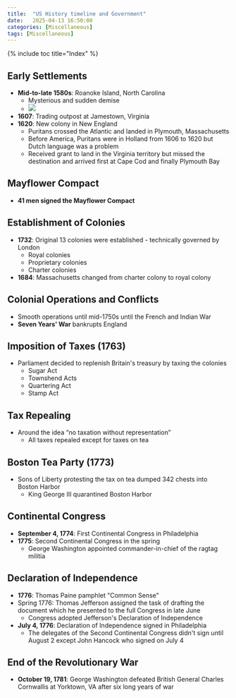 ```yaml
---
title:  "US History timeline and Government"
date:   2025-04-13 16:50:00
categories: [Miscellaneous] 
tags: [Miscellaneous]
---
```

{% include toc title="Index" %}


## Early Settlements

- **Mid-to-late 1580s**: Roanoke Island, North Carolina
  - Mysterious and sudden demise
  - ![](https://www.youtube.com/watch?v=iTOKRWgjOlg)
- **1607**: Trading outpost at Jamestown, Virginia
- **1620**: New colony in New England
  - Puritans crossed the Atlantic and landed in Plymouth, Massachusetts
  - Before America, Puritans were in Holland from 1606 to 1620 but Dutch language was a problem
  - Received grant to land in the Virginia territory but missed the destination and arrived first at Cape Cod and finally Plymouth Bay

## Mayflower Compact

- **41 men signed the Mayflower Compact**

## Establishment of Colonies

- **1732**: Original 13 colonies were established - technically governed by London
  - Royal colonies
  - Proprietary colonies
  - Charter colonies
- **1684**: Massachusetts changed from charter colony to royal colony

## Colonial Operations and Conflicts

- Smooth operations until mid-1750s until the French and Indian War
- **Seven Years' War** bankrupts England

## Imposition of Taxes (1763)

- Parliament decided to replenish Britain's treasury by taxing the colonies
  - Sugar Act
  - Townshend Acts
  - Quartering Act
  - Stamp Act

## Tax Repealing

- Around the idea “no taxation without representation”
  - All taxes repealed except for taxes on tea

## Boston Tea Party (1773)

- Sons of Liberty protesting the tax on tea dumped 342 chests into Boston Harbor
  - King George III quarantined Boston Harbor

## Continental Congress

- **September 4, 1774**: First Continental Congress in Philadelphia
- **1775**: Second Continental Congress in the spring
  - George Washington appointed commander-in-chief of the ragtag militia

## Declaration of Independence

- **1776**: Thomas Paine pamphlet "Common Sense"
- Spring 1776: Thomas Jefferson assigned the task of drafting the document which he presented to the full Congress in late June
  - Congress adopted Jefferson's Declaration of Independence
- **July 4, 1776**: Declaration of Independence signed in Philadelphia
  - The delegates of the Second Continental Congress didn't sign until August 2 except John Hancock who signed on July 4

## End of the Revolutionary War

- **October 19, 1781**: George Washington defeated British General Charles Cornwallis at Yorktown, VA after six long years of war

